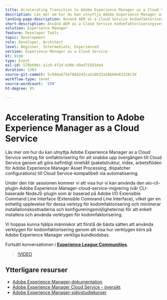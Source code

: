```yaml
---
title: Accelerating Transition to Adobe Experience Manager as a Cloud Service
description: Läs mer om hur du kan utnyttja Adobe Experience Manager as a Cloud Service verktyg för omfaktorisering för att snabba upp övergången till Cloud Service genom att göra befintligt innehåll (paketstruktur, index, arbetsflöden för Adobe Experience Manager Asset Processing, dispatcher configurations) till Cloud Service-kompatibelt via automatisering.
landing-page-description: Använd AEM as a Cloud Service kodomfaktoriseringsverktyg för att snabba upp övergången till Cloud Service.
short-description: Använd AEM as a Cloud Service kodomfaktoriseringsverktyg för att snabba upp övergången till Cloud Service.
solution: Experience Manager
feature: Developer Tools
topic: Development
role: Developer, Architect
level: Beginner, Intermediate, Experienced
version: Experience Manager as a Cloud Service
kt: 9190
type: Event
exl-id: 578bb96c-a1c0-4f2d-b30b-d9ed75563de4
duration: 1363
source-git-commit: 5c946ab73e78d4243ca310032a10bb8e82228c3d
workflow-type: tm+mt
source-wordcount: '259'
ht-degree: 0%

---
```


# Accelerating Transition to Adobe Experience Manager as a Cloud Service

Läs mer om hur du kan utnyttja Adobe Experience Manager as a Cloud Service verktyg för omfaktorisering för att snabba upp övergången till Cloud Service genom att göra befintligt innehåll (paketstruktur, index, arbetsflöden för Adobe Experience Manager Asset Processing, dispatcher configurations) till Cloud Service-kompatibelt via automatisering.

Under den här sessionen kommer vi att visa hur vi kan använda den aio-cli-plugin-Adobe Experience Manager-cloud-service-migrering (vår CLI-baserade NodeJS-plugin som är baserad på Adobe I/O Extensible Command Line Interface (Extensible Command Line Interface), vilket ger en enhetlig upplevelse för dessa verktyg för kodomfaktorisering och minimerar installationskostnaderna och konfigureringsmöjligheterna) för att enkelt installera och använda verktygen för kodomfaktorisering.

Vi hoppas kunna hjälpa människor att förstå de bästa sätten att använda verktygen för kodomfaktorisering genom att visa hur verktygen körs på Adobe Experience Manager verkliga kundkodsbas.

Fortsätt konversationen i **[Experience League Communities](https://adobe.ly/3ETr7FI)**.

>[!VIDEO](https://video.tv.adobe.com/v/338036/?quality=12&learn=on&hidetitle=true)

## Ytterligare resurser

- [Adobe Experience Manager-dokumentation](https://experienceleague.adobe.com/docs/experience-manager-cloud-service.html)
- [Adobe Experience Manager Cloud Service - översikt](https://experienceleague.adobe.com/docs/experience-manager-cloud-service/overview/home.html)
- [Adobe Experience Manager-självstudiekurser](https://experienceleague.adobe.com/docs/experience-manager-tutorials.html)
